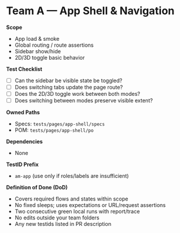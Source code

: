 # Team A — App Shell & Navigation

**Scope**

- App load & smoke
- Global routing / route assertions
- Sidebar show/hide
- 2D/3D toggle basic behavior

**Test Checklist**

- [ ] Can the sidebar be visible state be toggled?
- [ ] Does switching tabs update the page route?
- [ ] Does the 2D/3D toggle work between both modes?
- [ ] Does switching between modes preserve visible extent?

**Owned Paths**

- Specs: `tests/pages/app-shell/specs`
- POM: `tests/pages/app-shell/po`

**Dependencies**

- None

**TestID Prefix**

- `am-app` (use only if roles/labels are insufficient)

**Definition of Done (DoD)**

- Covers required flows and states within scope
- No fixed sleeps; uses expectations or URL/request assertions
- Two consecutive green local runs with report/trace
- No edits outside your team folders
- Any new testids listed in PR description

